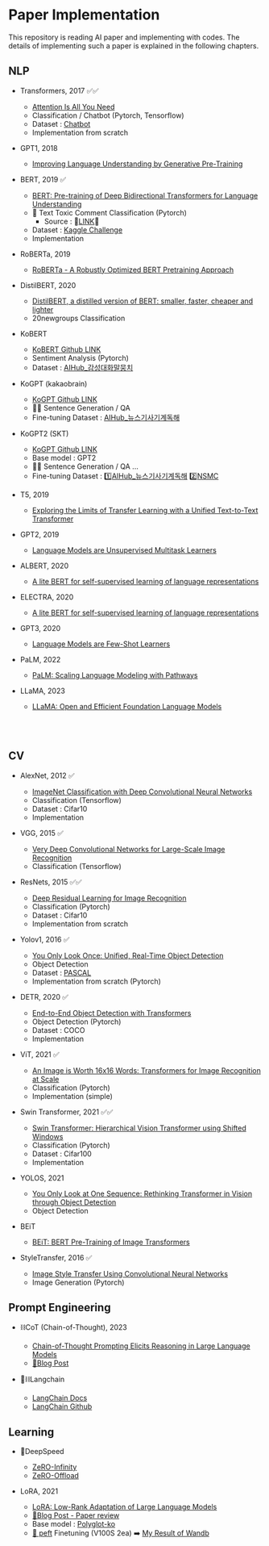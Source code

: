 # Paper Implementation

This repository is reading AI paper and implementing with codes. The details of implementing such a paper is explained in the following chapters.


## NLP

- Transformers, 2017 ✅✅
  - [Attention Is All You Need](https://arxiv.org/pdf/1706.03762.pdf)
  - Classification / Chatbot (Pytorch, Tensorflow)
  - Dataset : [Chatbot](https://github.com/haven-jeon/Chatbot_data)
  - Implementation from scratch

- GPT1, 2018
  - [Improving Language Understanding by Generative Pre-Training](https://cdn.openai.com/research-covers/language-unsupervised/language_understanding_paper.pdf)


- BERT, 2019 ✅
  - [BERT: Pre-training of Deep Bidirectional Transformers for Language Understanding](https://arxiv.org/pdf/1810.04805.pdf)
  -  💪 Text Toxic Comment Classification (Pytorch)
     -  Source : 🧷[LINK](https://www.youtube.com/watch?v=drdOS0QX2p4&ab_channel=AbhishekThakur)🧷
  -  Dataset : [Kaggle Challenge](https://www.kaggle.com/c/jigsaw-toxic-comment-classification-challenge)
  -  Implementation 

- RoBERTa, 2019
  - [RoBERTa - A Robustly Optimized BERT Pretraining Approach](https://arxiv.org/pdf/1907.11692.pdf)

- DistilBERT, 2020
  - [DistilBERT, a distilled version of BERT: smaller, faster, cheaper and lighter](https://arxiv.org/pdf/1910.01108.pdf)
  - 20newgroups Classification


- KoBERT
  - [KoBERT Github LINK](https://github.com/SKTBrain/KoBERT)
  - Sentiment Analysis (Pytorch)
  - Dataset : [AIHub_감성대화말뭉치](https://aihub.or.kr/aihubdata/data/view.do?currMenu=115&topMenu=100&aihubDataSe=realm&dataSetSn=86)


- KoGPT (kakaobrain) 
  - [KoGPT Github LINK](https://github.com/kakaobrain/kogpt)
  - 🐱‍👤 Sentence Generation / QA
  - Fine-tuning Dataset : [AIHub_뉴스기사기계독해](https://aihub.or.kr/aihubdata/data/view.do?currMenu=115&topMenu=100&aihubDataSe=realm&dataSetSn=577)


- KoGPT2 (SKT)
  - [KoGPT Github LINK](https://github.com/SKT-AI/KoGPT2)
  - Base model : GPT2
  - 🐱‍👤 Sentence Generation / QA ...
  - Fine-tuning Dataset : 1️⃣[AIHub_뉴스기사기계독해](https://aihub.or.kr/aihubdata/data/view.do?currMenu=115&topMenu=100&aihubDataSe=realm&dataSetSn=577) 2️⃣[NSMC](https://github.com/e9t/nsmc)


- T5, 2019
  - [Exploring the Limits of Transfer Learning with a Unified Text-to-Text Transformer](https://arxiv.org/pdf/1910.10683.pdf)


- GPT2, 2019
  - [Language Models are Unsupervised Multitask Learners](https://d4mucfpksywv.cloudfront.net/better-language-models/language_models_are_unsupervised_multitask_learners.pdf)


- ALBERT, 2020
  - [A lite BERT for self-supervised learning of language representations](https://arxiv.org/pdf/1909.11942.pdf)


- ELECTRA, 2020
  - [A lite BERT for self-supervised learning of language representations](https://arxiv.org/pdf/2003.10555.pdf)


- GPT3, 2020
  - [Language Models are Few-Shot Learners](https://arxiv.org/pdf/2005.14165.pdf)


- PaLM, 2022
  - [PaLM: Scaling Language Modeling with Pathways](https://arxiv.org/pdf/2204.02311.pdf)


- LLaMA, 2023
  - [LLaMA: Open and Efficient Foundation Language Models](https://arxiv.org/pdf/2302.13971)



<br></br>

## CV

- AlexNet, 2012 ✅
  - [ImageNet Classification with Deep Convolutional Neural Networks](https://proceedings.neurips.cc/paper_files/paper/2012/file/c399862d3b9d6b76c8436e924a68c45b-Paper.pdf)
  - Classification (Tensorflow)
  - Dataset : Cifar10
  - Implementation

- VGG, 2015 ✅
  - [Very Deep Convolutional Networks for Large-Scale Image Recognition](https://arxiv.org/pdf/1409.1556.pdf)
  - Classification (Tensorflow)

- ResNets, 2015 ✅✅
  - [Deep Residual Learning for Image Recognition](https://arxiv.org/pdf/1512.03385.pdf)
  - Classification (Pytorch)
  - Dataset : Cifar10
  - Implementation from scratch

- Yolov1, 2016 ✅
  - [You Only Look Once: Unified, Real-Time Object Detection](https://arxiv.org/pdf/1506.02640.pdf)
  - Object Detection 
  - Dataset : [PASCAL](http://host.robots.ox.ac.uk/pascal/VOC/)
  - Implementation from scratch (Pytorch)

- DETR, 2020 ✅
  - [End-to-End Object Detection with Transformers](https://arxiv.org/pdf/2005.12872.pdf)
  - Object Detection (Pytorch)
  - Dataset : COCO
  - Implementation

- ViT, 2021 ✅
  - [An Image is Worth 16x16 Words: Transformers for Image Recognition at Scale](https://arxiv.org/pdf/2010.11929)
  - Classification (Pytorch)
  - Implementation (simple)

- Swin Transformer, 2021 ✅✅
  - [Swin Transformer: Hierarchical Vision Transformer using Shifted Windows](https://arxiv.org/pdf/2103.14030.pdf)
  - Classification (Pytorch)
  - Dataset : Cifar100
  - Implementation

- YOLOS, 2021 
  - [You Only Look at One Sequence: Rethinking Transformer in Vision through Object Detection](https://arxiv.org/pdf/2106.00666.pdf)
  - Object Detection

- BEiT
  - [BEiT: BERT Pre-Training of Image Transformers](https://arxiv.org/pdf/2106.08254.pdf)











- StyleTransfer, 2016 ✅
  - [Image Style Transfer Using Convolutional Neural Networks](https://www.cv-foundation.org/openaccess/content_cvpr_2016/papers/Gatys_Image_Style_Transfer_CVPR_2016_paper.pdf)
  - Image Generation (Pytorch)




## Prompt Engineering

- ⛓️CoT (Chain-of-Thought), 2023
  - [Chain-of-Thought Prompting Elicits Reasoning in Large Language Models](https://arxiv.org/abs/2201.11903)
  - [📑Blog Post](https://dongryeollee1.github.io/nlp/2023/04/21/Chain_of_Thought.html)


- 🦜⛓️Langchain
  - [LangChain Docs](https://python.langchain.com/en/latest/)
  - [LangChain Github](https://github.com/hwchase17/langchain)


## Learning

- 🚀DeepSpeed
  - [ZeRO-Infinity](https://arxiv.org/abs/2104.07857)
  - [ZeRO-Offload](https://arxiv.org/abs/2101.06840)

- LoRA, 2021 
  - [LoRA: Low-Rank Adaptation of Large Language Models](https://arxiv.org/abs/2106.09685)
  - [📑Blog Post - Paper review](https://dongryeollee1.github.io/nlp/2023/04/24/LoRA.html)
  - Base model : [Polyglot-ko](https://github.com/EleutherAI/polyglot)
  - [🤗 peft](https://github.com/huggingface/peft/tree/main) Finetuning (V100S 2ea) ➡️ [My Result of Wandb](https://wandb.ai/dongryeol/huggingface/runs/h00kbeyj?workspace=user-dongryeol)
